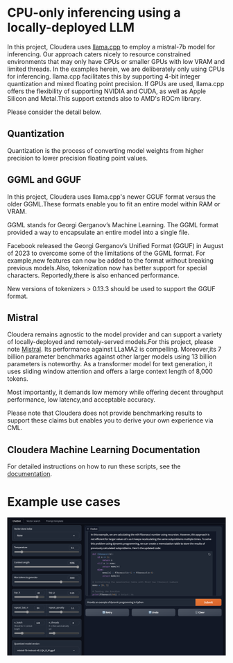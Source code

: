 # CPU-only inferencing using a locally-deployed LLM

In this project, Cloudera uses [llama.cpp](https://github.com/ggerganov/llama.cpp) to employ a mistral-7b model for inferencing.
Our approach caters nicely to resource constrained environments that may only have CPUs or smaller GPUs with low VRAM and limited
threads. In the examples herein, we are deliberately only using CPUs for inferencing. llama.cpp facilitates this by supporting 4-bit 
integer quantization and mixed floating point precision. If GPUs are used, llama.cpp offers the flexibility of supporting NVIDIA and
CUDA, as well as Apple Silicon and Metal.This support extends also to AMD's ROCm library.

Please consider the detail below.

## Quantization
Quantization is the process of converting model weights from higher precision to lower precision floating point values.

## GGML and GGUF

In this project, Cloudera uses llama.cpp's newer GGUF format versus the older GGML.These formats enable you to fit an entire model within
RAM or VRAM.

GGML stands for Georgi Gerganov’s Machine Learning. The GGML format provided a way to encapsulate an entire model into a single file. 

Facebook released the Georgi Gerganov’s Unified Format (GGUF) in August of 2023 to overcome some of the limitations of the GGML format.
For example,new features can now be added to the format without breaking previous models.Also, tokenization now has better support for
special characters. Reportedly,there is also enhanced performance.

New versions of tokenizers > 0.13.3 should be used to support the GGUF format.

## Mistral
Cloudera remains agnostic to the model provider and can support a variety of locally-deployed and remotely-served models.For this project,
please note [Mistral]([https://mistral.ai/news/announcing-mistral-7b/). Its performance against LLaMA2 is compelling. Moreover,its 7 billion 
parameter benchmarks against other larger models using 13 billion parameters is noteworthy. As a transformer model for text generation, it 
uses sliding window attention and offers a large context length of 8,000 tokens. 

Most importantly, it demands low memory while offering decent throughput performance, low latency,and acceptable accuracy.

Please note that Cloudera does not provide benchmarking results to support these claims but enables you to derive your own experience via CML.

## Cloudera Machine Learning Documentation
For detailed instructions on how to run these scripts, see the [documentation](https://docs.cloudera.com/machine-learning/cloud/index.html).

# Example use cases
![image](./images/example-dynamic-programming.png)